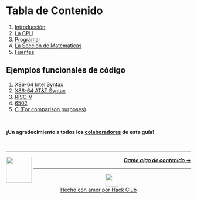 # Tabla de Contenido

1. [Introducción](/es/guia/introduccion.md)
1. [La CPU](/es/guia/cpu/cpu.md)
2. [Programar](/guide/writing-code/multitude.md)
3. [La Seccion de Matématicas](/guide/math/number-systems.md)
4. [Fuentes](/guide/resources.md)

## Ejemplos funcionales de código

1. [X86-64 Intel Syntax](/code/x86-intel/)
1. [X86-64 AT&T Syntax](/code/x86-AT&T/)
1. [RISC-V](/code/riscv/)
1. [6502](/code/6502/)
1. [C (For comparison purposes)](/code/c/)

<br />

**¡Un agradecimiento a todos los [colaboradores](https://github.com/hackclub/some-assembly-required/blob/main/guide/contributors.md) de esta guía!**

<br />

---

<a href="https://github.com/hackclub/some-assembly-required">
  <picture>
    <source media="(prefers-color-scheme: dark)" srcset="https://cloud-c4m75tmer-hack-club-bot.vercel.app/0back.svg">
    <img align="left" width="70" src="https://cloud-c4m75tmer-hack-club-bot.vercel.app/0back.svg" />
  </picture>
</a>

<p align="right">
  <em>
    <b>
      <a href="/es/guia/introduccion.md">
        Dame algo de contenido →
      </a>
    </b>
  </em>
</p>

---

<p align="center">
  <a href="https://hackclub.com/">
    <img width="35" src="https://cloud-l0g1cgz4b-hack-club-bot.vercel.app/0h.png"><br/>
    Hecho con amor por Hack Club
  </a>
</p>

